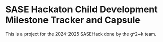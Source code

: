 # SASE Hackaton Child Development Milestone Tracker and Capsule

This is a project for the 2024-2025 SASEHack done by the g^2+k team.